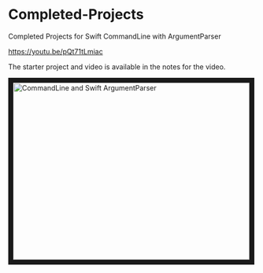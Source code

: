 # Completed-Projects
Completed Projects for Swift CommandLine with ArgumentParser

https://youtu.be/pQt71tLmiac

The starter project and video is available in the notes for the video. 

<a href="http://www.youtube.com/watch?feature=player_embedded&v=pQt71tLmiac
" target="_blank"><img src="http://img.youtube.com/vi/pQt71tLmiac/0.jpg" 
alt="CommandLine and Swift ArgumentParser" width="480" height="360" border="10" /></a>
